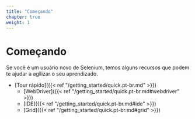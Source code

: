 ```yaml
---
title: "Começando"
chapter: true
weight: 1
---
```


# Começando

Se você é um usuário novo de Selenium,
temos alguns recursos que podem te ajudar
a agilizar o seu aprendizado.

* [Tour rápido]({{< ref "/getting_started/quick.pt-br.md" >}})
  * [WebDriver]({{< ref "/getting_started/quick.pt-br.md#webdriver" >}})
  * [IDE]({{< ref "/getting_started/quick.pt-br.md#ide" >}})
  * [Grid]({{< ref "/getting_started/quick.pt-br.md#grid" >}})
